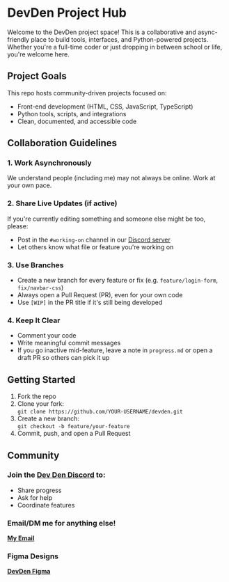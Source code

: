 # DevDen Project Hub

Welcome to the DevDen project space! This is a collaborative and async-friendly place to build tools, interfaces, and Python-powered projects. Whether you're a full-time coder or just dropping in between school or life, you're welcome here.

## Project Goals

This repo hosts community-driven projects focused on:

- Front-end development (HTML, CSS, JavaScript, TypeScript)
- Python tools, scripts, and integrations
- Clean, documented, and accessible code

## Collaboration Guidelines

### 1. Work Asynchronously

We understand people (including me) may not always be online. Work at your own pace.

### 2. Share Live Updates (if active)

If you're currently editing something and someone else might be too, please:

- Post in the `#working-on` channel in our [Discord server](https://discord.gg/ksS7rVVxfa)
- Let others know what file or feature you're working on

### 3. Use Branches

- Create a new branch for every feature or fix (e.g. `feature/login-form`, `fix/navbar-css`)
- Always open a Pull Request (PR), even for your own code
- Use `[WIP]` in the PR title if it's still being developed

### 4. Keep It Clear

- Comment your code
- Write meaningful commit messages
- If you go inactive mid-feature, leave a note in `progress.md` or open a draft PR so others can pick it up

## Getting Started

1. Fork the repo  
2. Clone your fork:  
   `git clone https://github.com/YOUR-USERNAME/devden.git`  
3. Create a new branch:  
   `git checkout -b feature/your-feature`  
4. Commit, push, and open a Pull Request

## Community

### Join the [Dev Den Discord](https://discord.gg/ksS7rVVxfa) to:

- Share progress
- Ask for help
- Coordinate features

### Email/DM me for anything else!

**[My Email](mailto:snippydev@gmail.com)**

### Figma Designs

**[DevDen Figma](https://www.figma.com/design/hfPnyD78kP2ugUvwRvPA2Z/DevDen?node-id=0-1&t=VlHJuflZCoWuYSF9-1)**
